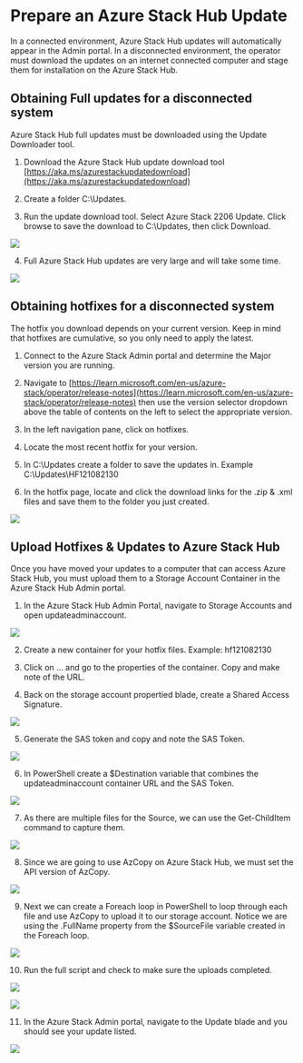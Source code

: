 # Prepare an Azure Stack Hub Update

In a connected environment, Azure Stack Hub updates will automatically appear in the Admin portal. In a disconnected environment, the operator must download the updates on an internet connected computer and stage them for installation on the Azure Stack Hub.

## Obtaining Full updates for a disconnected system

Azure Stack Hub full updates must be downloaded using the Update Downloader tool.

1. Download the Azure Stack Hub update download tool [https://aka.ms/azurestackupdatedownload](https://aka.ms/azurestackupdatedownload)


2. Create a folder C:\Updates.


3. Run the update download tool. Select Azure Stack 2206 Update. Click browse to save the download to C:\Updates, then click Download.

![](images/Picture1.png)


4. Full Azure Stack Hub updates are very large and will take some time.

![](images/Picture2.png)


## Obtaining hotfixes for a disconnected system

The hotfix you download depends on your current version. Keep in mind that hotfixes are cumulative, so you only need to apply the latest.

1. Connect to the Azure Stack Admin portal and determine the Major version you are running.


2. Navigate to [https://learn.microsoft.com/en-us/azure-stack/operator/release-notes](https://learn.microsoft.com/en-us/azure-stack/operator/release-notes) then use the version selector dropdown above the table of contents on the left to select the appropriate version.


3. In the left navigation pane, click on hotfixes.


4. Locate the most recent hotfix for your version.


5. In C:\Updates create a folder to save the updates in. Example C:\Updates\HF121082130


6. In the hotfix page, locate and click the download links for the .zip & .xml files and save them to the folder you just created.


![](images/Picture3.png)


## Upload Hotfixes & Updates to Azure Stack Hub

Once you have moved your updates to a computer that can access Azure Stack Hub, you must upload them to a Storage Account Container in the Azure Stack Hub Admin portal.

1. In the Azure Stack Hub Admin Portal, navigate to Storage Accounts and open updateadminaccount.

![](images/Picture4.png)


2. Create a new container for your hotfix files. Example: hf121082130


3. Click on … and go to the properties of the container. Copy and make note of the URL.


4. Back on the storage account propertied blade, create a Shared Access Signature.

![](images/Picture5.png)


5. Generate the SAS token and copy and note the SAS Token.

![](images/Picture6.png)


6. In PowerShell create a $Destination variable that combines the updateadminaccount container URL and the SAS Token.

![](images/Picture7.png)


7. As there are multiple files for the Source, we can use the Get-ChildItem command to capture them.

![](images/Picture8.png)

8. Since we are going to use AzCopy on Azure Stack Hub, we must set the API version of AzCopy.

![](images/Picture9.png)


9. Next we can create a Foreach loop in PowerShell to loop through each file and use AzCopy to upload it to our storage account. Notice we are using the .FullName property from the $SourceFile variable created in the Foreach loop.

![](images/Picture10.png)

10. Run the full script and check to make sure the uploads completed.

![](images/Picture11.png)

![](images/Picture12.png)


11. In the Azure Stack Admin portal, navigate to the Update blade and you should see your update listed.

![](images/Picture13.png)